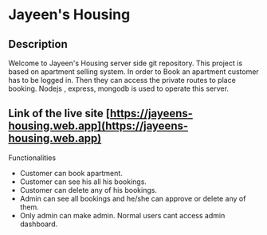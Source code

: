 # Jayeen's Housing 
## Description  
Welcome to Jayeen's Housing server side git repository. This project is based on apartment selling system. In order to Book an apartment customer has to be logged in. Then they can access the private routes to place booking. Nodejs , express, mongodb is used to operate this server.

## Link of the live site [https://jayeens-housing.web.app](https://jayeens-housing.web.app) 

Functionalities
- Customer can book apartment.
- Customer can see his all his bookings.
- Customer can delete any of his bookings.
- Admin can see all bookings and he/she can approve or delete any of them.
- Only admin can make admin. Normal users cant access admin dashboard.